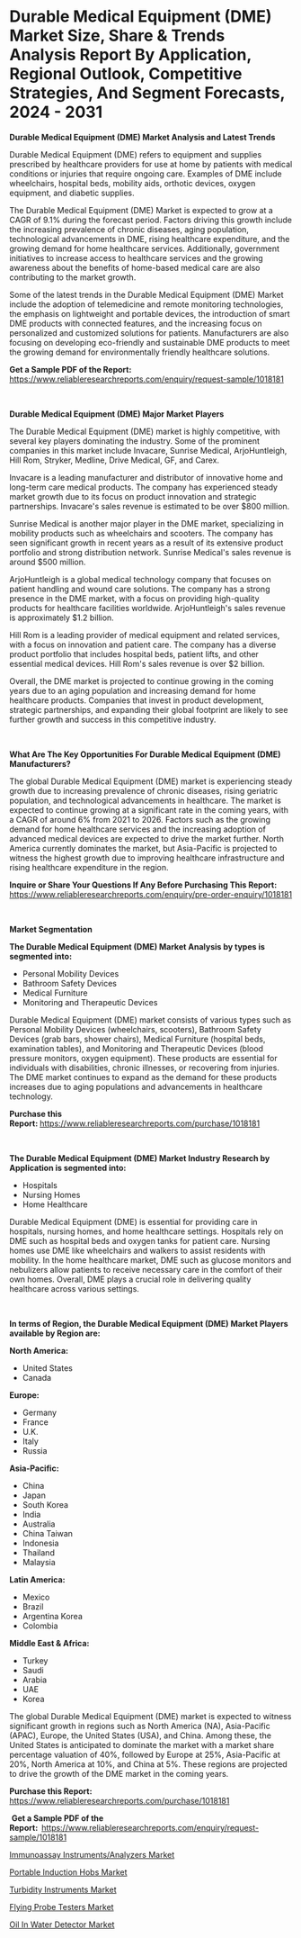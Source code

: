 <p><h1>Durable Medical Equipment (DME) Market Size, Share & Trends Analysis Report By Application, Regional Outlook, Competitive Strategies, And Segment Forecasts, 2024 - 2031</h1></p><p><strong>Durable Medical Equipment (DME) Market Analysis and Latest Trends</strong></p>
<p><p>Durable Medical Equipment (DME) refers to equipment and supplies prescribed by healthcare providers for use at home by patients with medical conditions or injuries that require ongoing care. Examples of DME include wheelchairs, hospital beds, mobility aids, orthotic devices, oxygen equipment, and diabetic supplies.</p><p>The Durable Medical Equipment (DME) Market is expected to grow at a CAGR of 9.1% during the forecast period. Factors driving this growth include the increasing prevalence of chronic diseases, aging population, technological advancements in DME, rising healthcare expenditure, and the growing demand for home healthcare services. Additionally, government initiatives to increase access to healthcare services and the growing awareness about the benefits of home-based medical care are also contributing to the market growth.</p><p>Some of the latest trends in the Durable Medical Equipment (DME) Market include the adoption of telemedicine and remote monitoring technologies, the emphasis on lightweight and portable devices, the introduction of smart DME products with connected features, and the increasing focus on personalized and customized solutions for patients. Manufacturers are also focusing on developing eco-friendly and sustainable DME products to meet the growing demand for environmentally friendly healthcare solutions.</p></p>
<p><strong>Get a Sample PDF of the Report:&nbsp;</strong> <a href="https://www.reliableresearchreports.com/enquiry/request-sample/1018181">https://www.reliableresearchreports.com/enquiry/request-sample/1018181</a></p>
<p>&nbsp;</p>
<p><strong>Durable Medical Equipment (DME) Major Market Players</strong></p>
<p><p>The Durable Medical Equipment (DME) market is highly competitive, with several key players dominating the industry. Some of the prominent companies in this market include Invacare, Sunrise Medical, ArjoHuntleigh, Hill Rom, Stryker, Medline, Drive Medical, GF, and Carex.</p><p>Invacare is a leading manufacturer and distributor of innovative home and long-term care medical products. The company has experienced steady market growth due to its focus on product innovation and strategic partnerships. Invacare's sales revenue is estimated to be over $800 million.</p><p>Sunrise Medical is another major player in the DME market, specializing in mobility products such as wheelchairs and scooters. The company has seen significant growth in recent years as a result of its extensive product portfolio and strong distribution network. Sunrise Medical's sales revenue is around $500 million.</p><p>ArjoHuntleigh is a global medical technology company that focuses on patient handling and wound care solutions. The company has a strong presence in the DME market, with a focus on providing high-quality products for healthcare facilities worldwide. ArjoHuntleigh's sales revenue is approximately $1.2 billion.</p><p>Hill Rom is a leading provider of medical equipment and related services, with a focus on innovation and patient care. The company has a diverse product portfolio that includes hospital beds, patient lifts, and other essential medical devices. Hill Rom's sales revenue is over $2 billion.</p><p>Overall, the DME market is projected to continue growing in the coming years due to an aging population and increasing demand for home healthcare products. Companies that invest in product development, strategic partnerships, and expanding their global footprint are likely to see further growth and success in this competitive industry.</p></p>
<p>&nbsp;</p>
<p><strong>What Are The Key Opportunities For Durable Medical Equipment (DME) Manufacturers?</strong></p>
<p><p>The global Durable Medical Equipment (DME) market is experiencing steady growth due to increasing prevalence of chronic diseases, rising geriatric population, and technological advancements in healthcare. The market is expected to continue growing at a significant rate in the coming years, with a CAGR of around 6% from 2021 to 2026. Factors such as the growing demand for home healthcare services and the increasing adoption of advanced medical devices are expected to drive the market further. North America currently dominates the market, but Asia-Pacific is projected to witness the highest growth due to improving healthcare infrastructure and rising healthcare expenditure in the region.</p></p>
<p><strong>Inquire or Share Your Questions If Any Before Purchasing This Report:</strong> <a href="https://www.reliableresearchreports.com/enquiry/pre-order-enquiry/1018181">https://www.reliableresearchreports.com/enquiry/pre-order-enquiry/1018181</a></p>
<p>&nbsp;</p>
<p><strong>Market Segmentation</strong></p>
<p><strong>The Durable Medical Equipment (DME) Market Analysis by types is segmented into:</strong></p>
<p><ul><li>Personal Mobility Devices</li><li>Bathroom Safety Devices</li><li>Medical Furniture</li><li>Monitoring and Therapeutic Devices</li></ul></p>
<p><p>Durable Medical Equipment (DME) market consists of various types such as Personal Mobility Devices (wheelchairs, scooters), Bathroom Safety Devices (grab bars, shower chairs), Medical Furniture (hospital beds, examination tables), and Monitoring and Therapeutic Devices (blood pressure monitors, oxygen equipment). These products are essential for individuals with disabilities, chronic illnesses, or recovering from injuries. The DME market continues to expand as the demand for these products increases due to aging populations and advancements in healthcare technology.</p></p>
<p><strong>Purchase this Report:&nbsp;</strong><a href="https://www.reliableresearchreports.com/purchase/1018181">https://www.reliableresearchreports.com/purchase/1018181</a></p>
<p>&nbsp;</p>
<p><strong>The Durable Medical Equipment (DME) Market Industry Research by Application is segmented into:</strong></p>
<p><ul><li>Hospitals</li><li>Nursing Homes</li><li>Home Healthcare</li></ul></p>
<p><p>Durable Medical Equipment (DME) is essential for providing care in hospitals, nursing homes, and home healthcare settings. Hospitals rely on DME such as hospital beds and oxygen tanks for patient care. Nursing homes use DME like wheelchairs and walkers to assist residents with mobility. In the home healthcare market, DME such as glucose monitors and nebulizers allow patients to receive necessary care in the comfort of their own homes. Overall, DME plays a crucial role in delivering quality healthcare across various settings.</p></p>
<p>&nbsp;</p>
<p><strong>In terms of Region, the Durable Medical Equipment (DME) Market Players available by Region are:</strong></p>
<p>
    <p> <strong> North America: </strong>
        <ul>
            <li>United States</li>
            <li>Canada</li>
        </ul>
        </p> 
    <p> <strong> Europe: </strong>
        <ul>
            <li>Germany</li>
            <li>France</li>
            <li>U.K.</li>
            <li>Italy</li>
            <li>Russia</li>
        </ul>
        </p> 
    <p> <strong> Asia-Pacific: </strong>
        <ul>
            <li>China</li>
            <li>Japan</li>
            <li>South Korea</li>
            <li>India</li>
            <li>Australia</li>
            <li>China Taiwan</li>
            <li>Indonesia</li>
            <li>Thailand</li>
            <li>Malaysia</li>
        </ul>
        </p> 
    <p> <strong> Latin America: </strong>
        <ul>
            <li>Mexico</li>
            <li>Brazil</li>
            <li>Argentina Korea</li>
            <li>Colombia</li>
        </ul>
        </p> 
    <p> <strong> Middle East & Africa: </strong>
        <ul>
            <li>Turkey</li>
            <li>Saudi</li>
            <li>Arabia</li>
            <li>UAE</li>
            <li>Korea</li>
        </ul>
    </p>
    </p>
<p><p>The global Durable Medical Equipment (DME) market is expected to witness significant growth in regions such as North America (NA), Asia-Pacific (APAC), Europe, the United States (USA), and China. Among these, the United States is anticipated to dominate the market with a market share percentage valuation of 40%, followed by Europe at 25%, Asia-Pacific at 20%, North America at 10%, and China at 5%. These regions are projected to drive the growth of the DME market in the coming years.</p></p>
<p><strong>Purchase this Report: </strong><a href="https://www.reliableresearchreports.com/purchase/1018181">https://www.reliableresearchreports.com/purchase/1018181</a></p>
<p>&nbsp;<strong>Get a Sample PDF of the Report:&nbsp;&nbsp;</strong><a href="https://www.reliableresearchreports.com/enquiry/request-sample/1018181">https://www.reliableresearchreports.com/enquiry/request-sample/1018181</a></p>
<p><strong></strong></p>
<p><p><a href="https://github.com/GroverBarry/Market-Research-Report-List-3/blob/main/immunoassay-instrumentsanalyzers-market.md">Immunoassay Instruments/Analyzers Market</a></p><p><a href="https://medium.com/@crystalpena2022/portable-induction-hobs-market-trends-forecast-and-competitive-analysis-to-2031-2dc2a8ac6ce9">Portable Induction Hobs Market</a></p><p><a href="https://medium.com/@juliepayne1928/turbidity-instruments-market-the-key-to-successful-business-strategy-forecast-till-2031-e34d1e99012f">Turbidity Instruments Market</a></p><p><a href="https://github.com/amae102299/Market-Research-Report-List-3/blob/main/flying-probe-testers-market.md">Flying Probe Testers Market</a></p><p><a href="https://medium.com/@juliepayne1928/oil-in-water-detector-market-research-report-its-history-and-forecast-2024-to-2031-ee5ca3d5287a">Oil In Water Detector Market</a></p></p>